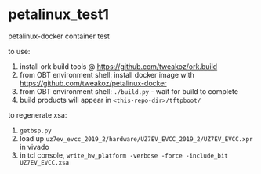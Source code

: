 # petalinux_test1
petalinux-docker container test

to use:
1. install ork build tools @ https://github.com/tweakoz/ork.build
2. from OBT environment shell: install docker image with https://github.com/tweakoz/petalinux-docker
3. from OBT environment shell: ```./build.py``` - wait for build to complete
4. build products will appear in ```<this-repo-dir>/tftpboot/```

to regenerate xsa:
1. ```getbsp.py```
2. load up ```uz7ev_evcc_2019_2/hardware/UZ7EV_EVCC_2019_2/UZ7EV_EVCC.xpr``` in vivado
3. in tcl console, ```write_hw_platform -verbose -force -include_bit UZ7EV_EVCC.xsa```
